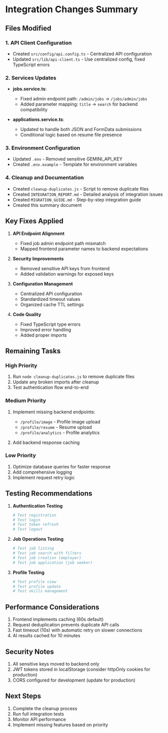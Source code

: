 # Integration Changes Summary

## Files Modified

### 1. **API Client Configuration**
- Created `src/config/api.config.ts` - Centralized API configuration
- Updated `src/lib/api-client.ts` - Use centralized config, fixed TypeScript errors

### 2. **Services Updates**
- **jobs.service.ts**:
  - Fixed admin endpoint path: `/admin/jobs` → `/jobs/admin/jobs`
  - Added parameter mapping: `title` → `search` for backend compatibility
  
- **applications.service.ts**:
  - Updated to handle both JSON and FormData submissions
  - Conditional logic based on resume file presence

### 3. **Environment Configuration**
- Updated `.env` - Removed sensitive GEMINI_API_KEY
- Created `.env.example` - Template for environment variables

### 4. **Cleanup and Documentation**
- Created `cleanup-duplicates.js` - Script to remove duplicate files
- Created `INTEGRATION_REPORT.md` - Detailed analysis of integration issues
- Created `MIGRATION_GUIDE.md` - Step-by-step integration guide
- Created this summary document

## Key Fixes Applied

1. **API Endpoint Alignment**
   - Fixed job admin endpoint path mismatch
   - Mapped frontend parameter names to backend expectations

2. **Security Improvements**
   - Removed sensitive API keys from frontend
   - Added validation warnings for exposed keys

3. **Configuration Management**
   - Centralized API configuration
   - Standardized timeout values
   - Organized cache TTL settings

4. **Code Quality**
   - Fixed TypeScript type errors
   - Improved error handling
   - Added proper imports

## Remaining Tasks

### High Priority
1. Run `node cleanup-duplicates.js` to remove duplicate files
2. Update any broken imports after cleanup
3. Test authentication flow end-to-end

### Medium Priority
1. Implement missing backend endpoints:
   - `/profile/image` - Profile image upload
   - `/profile/resume` - Resume upload
   - `/profile/analytics` - Profile analytics
   
2. Add backend response caching

### Low Priority
1. Optimize database queries for faster response
2. Add comprehensive logging
3. Implement request retry logic

## Testing Recommendations

1. **Authentication Testing**
   ```bash
   # Test registration
   # Test login
   # Test token refresh
   # Test logout
   ```

2. **Job Operations Testing**
   ```bash
   # Test job listing
   # Test job search with filters
   # Test job creation (employer)
   # Test job application (job seeker)
   ```

3. **Profile Testing**
   ```bash
   # Test profile view
   # Test profile update
   # Test skills management
   ```

## Performance Considerations

1. Frontend implements caching (60s default)
2. Request deduplication prevents duplicate API calls
3. Fast timeout (10s) with automatic retry on slower connections
4. AI results cached for 10 minutes

## Security Notes

1. All sensitive keys moved to backend only
2. JWT tokens stored in localStorage (consider httpOnly cookies for production)
3. CORS configured for development (update for production)

## Next Steps

1. Complete the cleanup process
2. Run full integration tests
3. Monitor API performance
4. Implement missing features based on priority